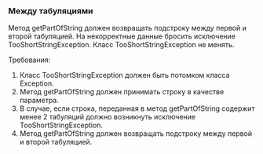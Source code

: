
### Между табуляциями

Метод getPartOfString должен возвращать подстроку между первой и второй табуляцией.
На некорректные данные бросить исключение TooShortStringException.
Класс TooShortStringException не менять.


Требования:
1.	Класс TooShortStringException должен быть потомком класса Exception.
2.	Метод getPartOfString должен принимать строку в качестве параметра.
3.	В случае, если строка, переданная в метод getPartOfString содержит менее 2 табуляций должно возникнуть исключение TooShortStringException.
4.	Метод getPartOfString должен возвращать подстроку между первой и второй табуляцией.


